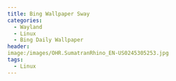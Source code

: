 ```yaml
---
title: Bing Wallpaper Sway
categories:
  - Wayland
  - Linux
  - Bing Daily Wallpaper
header:
image:/images/OHR.SumatranRhino_EN-US0245305253.jpg 
tags:
  - Linux
---
```


<script src="https://gist.github.com/ddupas/b981d6c91890ddc9842c97fd09b6b7c0.js"></script>

